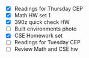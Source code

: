 - [x] Readings for Thursday CEP
- [x] Math HW set 1
- [x] 390z quick check HW
- [ ] Built environments photo
- [x] CSE Homework set
- [ ] Readings for Tuesday CEP
- [ ] Review Math and CSE hw